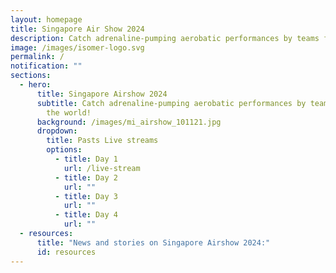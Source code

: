 ```yaml
---
layout: homepage
title: Singapore Air Show 2024
description: Catch adrenaline-pumping aerobatic performances by teams from around the world!
image: /images/isomer-logo.svg
permalink: /
notification: ""
sections:
  - hero:
      title: Singapore Airshow 2024
      subtitle: Catch adrenaline-pumping aerobatic performances by teams from around
        the world!
      background: /images/mi_airshow_101121.jpg
      dropdown:
        title: Pasts Live streams
        options:
          - title: Day 1
            url: /live-stream
          - title: Day 2
            url: ""
          - title: Day 3
            url: ""
          - title: Day 4
            url: ""
  - resources:
      title: "News and stories on Singapore Airshow 2024:"
      id: resources
---
```

